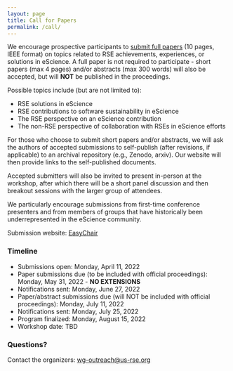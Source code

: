 ```yaml
---
layout: page
title: Call for Papers
permalink: /call/
---
```


We encourage prospective participants to [submit full papers](https://www.escience-conference.org/2022/call-for-papers)
(10 pages, IEEE format) on topics related to RSE achievements, experiences, or
solutions in eScience. A full paper is not required to participate - short
papers (max 4 pages) and/or abstracts (max 300 words) will also be accepted,
but will **NOT** be published in the proceedings.

Possible topics include (but are not limited to):
- RSE solutions in eScience
- RSE contributions to software sustainability in eScience
- The RSE perspective on an eScience contribution
- The non-RSE perspective of collaboration with RSEs in eScience efforts

For those who choose to submit short papers and/or abstracts,
we will ask the authors of accepted submissions to self-publish (after
revisions, if applicable) to an archival repository (e.g., Zenodo, arxiv). Our
website will then provide links to the self-published documents.

Accepted submitters will also be invited to present in-person at
the workshop, after which there will be a short panel discussion and then breakout
sessions with the larger group of attendees.

We particularly encourage submissions from first-time conference presenters
and from members of groups that have historically been underrepresented in the
eScience community.

Submission website:
[EasyChair](https://easychair.org/conferences/?conf=rseescience2022)

### Timeline

- Submissions open:  Monday, April 11, 2022
- Paper submissions due (to be included with official proceedings):  Monday, May 31, 2022 - **NO EXTENSIONS**
- Notifications sent:  Monday, June 27, 2022
- Paper/abstract submissions due (will NOT be included with official proceedings): Monday, July 11, 2022
- Notifications sent:  Monday, July 25, 2022
- Program finalized:  Monday, August 15, 2022
- Workshop date:  TBD

### Questions?

Contact the organizers: [wg-outreach@us-rse.org](mailto:wg-outreach@us-rse.org)

